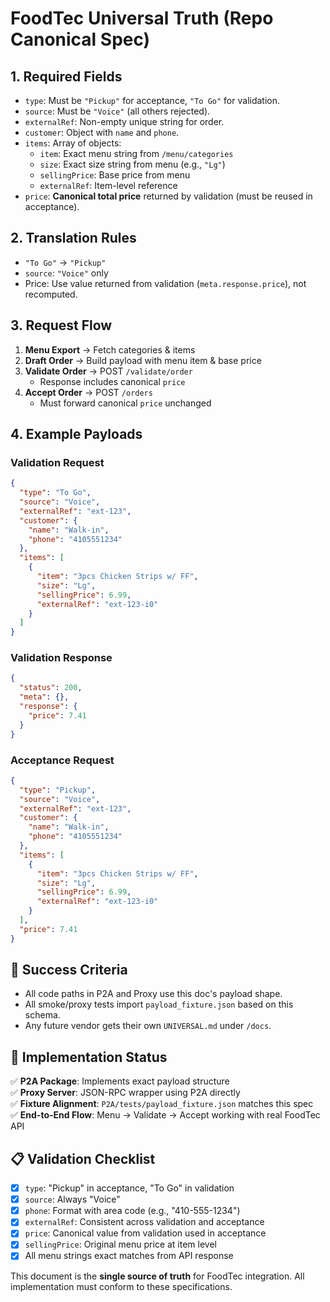 # FoodTec Universal Truth (Repo Canonical Spec)

## 1. Required Fields

- `type`: Must be `"Pickup"` for acceptance, `"To Go"` for validation.
- `source`: Must be `"Voice"` (all others rejected).
- `externalRef`: Non-empty unique string for order.
- `customer`: Object with `name` and `phone`.
- `items`: Array of objects:
  - `item`: Exact menu string from `/menu/categories`
  - `size`: Exact size string from menu (e.g., `"Lg"`)
  - `sellingPrice`: Base price from menu
  - `externalRef`: Item-level reference
- `price`: **Canonical total price** returned by validation (must be reused in acceptance).

## 2. Translation Rules

- `"To Go"` → `"Pickup"`
- `source`: `"Voice"` only
- Price: Use value returned from validation (`meta.response.price`), not recomputed.

## 3. Request Flow

1. **Menu Export** → Fetch categories & items
2. **Draft Order** → Build payload with menu item & base price
3. **Validate Order** → POST `/validate/order`
   - Response includes canonical `price`
4. **Accept Order** → POST `/orders`
   - Must forward canonical `price` unchanged

## 4. Example Payloads

### Validation Request
```json
{
  "type": "To Go",
  "source": "Voice",
  "externalRef": "ext-123",
  "customer": {
    "name": "Walk-in",
    "phone": "4105551234"
  },
  "items": [
    {
      "item": "3pcs Chicken Strips w/ FF",
      "size": "Lg",
      "sellingPrice": 6.99,
      "externalRef": "ext-123-i0"
    }
  ]
}
```

### Validation Response
```json
{
  "status": 200,
  "meta": {},
  "response": {
    "price": 7.41
  }
}
```

### Acceptance Request
```json
{
  "type": "Pickup",
  "source": "Voice",
  "externalRef": "ext-123",
  "customer": {
    "name": "Walk-in",
    "phone": "4105551234"
  },
  "items": [
    {
      "item": "3pcs Chicken Strips w/ FF",
      "size": "Lg",
      "sellingPrice": 6.99,
      "externalRef": "ext-123-i0"
    }
  ],
  "price": 7.41
}
```

## 🔑 Success Criteria

- All code paths in P2A and Proxy use this doc's payload shape.
- All smoke/proxy tests import `payload_fixture.json` based on this schema.
- Any future vendor gets their own `UNIVERSAL.md` under `/docs`.

## 🎯 Implementation Status

✅ **P2A Package**: Implements exact payload structure  
✅ **Proxy Server**: JSON-RPC wrapper using P2A directly  
✅ **Fixture Alignment**: `P2A/tests/payload_fixture.json` matches this spec  
✅ **End-to-End Flow**: Menu → Validate → Accept working with real FoodTec API

## 📋 Validation Checklist

- [x] `type`: "Pickup" in acceptance, "To Go" in validation
- [x] `source`: Always "Voice"
- [x] `phone`: Format with area code (e.g., "410-555-1234")
- [x] `externalRef`: Consistent across validation and acceptance
- [x] `price`: Canonical value from validation used in acceptance
- [x] `sellingPrice`: Original menu price at item level
- [x] All menu strings exact matches from API response

This document is the **single source of truth** for FoodTec integration. All implementation must conform to these specifications.
